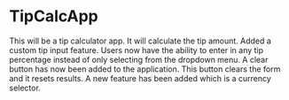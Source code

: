 # TipCalcApp
This will be a tip calculator app. It will calculate the tip amount. Added a custom tip input feature. Users now have the ability to enter in any tip percentage instead of only selecting from the dropdown menu. A clear button has now been added to the application. This button clears the form and it resets results. A new feature has been added which is a currency selector. 
